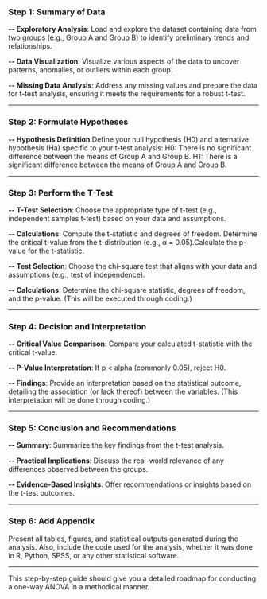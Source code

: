 ### Step 1: Summary of Data
**-- Exploratory Analysis**: Load and explore the dataset containing data from two groups (e.g., Group A and Group B) to identify preliminary trends and relationships.

**-- Data Visualization**: Visualize various aspects of the data to uncover patterns, anomalies, or outliers within each group.

**-- Missing Data Analysis**: Address any missing values and prepare the data for t-test analysis, ensuring it meets the requirements for a robust t-test.

---

### Step 2:  Formulate Hypotheses
**-- Hypothesis Definition**:Define your null hypothesis (H0) and alternative hypothesis (Ha) specific to your t-test analysis: H0: There is no significant difference between the means of Group A and Group B. H1: There is a significant difference between the means of Group A and Group B.

---

### Step 3: Perform the T-Test
**-- T-Test Selection**: Choose the appropriate type of t-test (e.g., independent samples t-test) based on your data and assumptions.

**-- Calculations**: Compute the t-statistic and degrees of freedom. Determine the critical t-value from the t-distribution (e.g., α = 0.05).Calculate the p-value for the t-statistic.

**-- Test Selection**: Choose the chi-square test that aligns with your data and assumptions (e.g., test of independence).

**-- Calculations**: Determine the chi-square statistic, degrees of freedom, and the p-value. (This will be executed through coding.)

---

### Step 4: Decision and Interpretation
**-- Critical Value Comparison**:  Compare your calculated t-statistic with the critical t-value.

**-- P-Value Interpretation**: If p < alpha (commonly 0.05), reject H0.

**-- Findings**: Provide an interpretation based on the statistical outcome, detailing the association (or lack thereof) between the variables. (This interpretation will be done through coding.)

---

### Step 5: Conclusion and Recommendations
**-- Summary**: Summarize the key findings from the t-test analysis.

**--  Practical Implications**: Discuss the real-world relevance of any differences observed between the groups.

**-- Evidence-Based Insights**: Offer recommendations or insights based on the t-test outcomes.

---

### Step 6: Add Appendix
Present all tables, figures, and statistical outputs generated during the analysis. Also, include the code used for the analysis, whether it was done in R, Python, SPSS, or any other statistical software.

---

This step-by-step guide should give you a detailed roadmap for conducting a one-way ANOVA in a methodical manner.